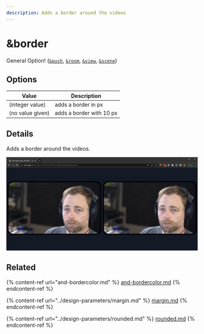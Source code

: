 ```yaml
---
description: Adds a border around the videos
---
```


# \&border

General Option! ([`&push`](../../source-settings/push.md), [`&room`](../../general-settings/room.md), [`&view`](../view-parameters/view.md), [`&scene`](../view-parameters/scene.md))

## Options

| Value            | Description              |
| ---------------- | ------------------------ |
| (integer value)  | adds a border in px      |
| (no value given) | adds a border with 10 px |

## Details

Adds a border around the videos.

![](<../../.gitbook/assets/image (103).png>)

## Related

{% content-ref url="and-bordercolor.md" %}
[and-bordercolor.md](and-bordercolor.md)
{% endcontent-ref %}

{% content-ref url="../design-parameters/margin.md" %}
[margin.md](../design-parameters/margin.md)
{% endcontent-ref %}

{% content-ref url="../design-parameters/rounded.md" %}
[rounded.md](../design-parameters/rounded.md)
{% endcontent-ref %}
